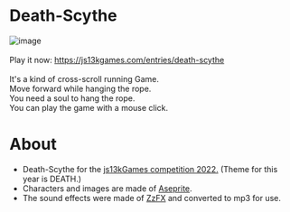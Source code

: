 # Death-Scythe
![image](https://github.com/kangjung/Death-Scythe/blob/master/playGif.gif?raw=true)<br/><br/>
Play it now: https://js13kgames.com/entries/death-scythe<br/><br/>
It's a kind of cross-scroll running Game.<br/>
Move forward while hanging the rope.<br/>
You need a soul to hang the rope.<br/>
You can play the game with a mouse click.




# About
* Death-Scythe for the [js13kGames competition 2022.](https://js13kgames.com/) (Theme for this year is DEATH.)
* Characters and images are made of [Aseprite](https://github.com/aseprite/aseprite).
* The sound effects were made of [ZzFX](https://github.com/KilledByAPixel/ZzFX) and converted to mp3 for use.
